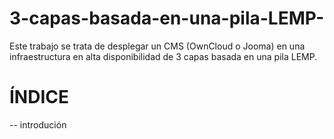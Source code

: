 # 3-capas-basada-en-una-pila-LEMP-
Este trabajo se trata de desplegar un CMS (OwnCloud o Jooma) en una infraestructura en alta disponibilidad de 3 capas basada en una pila LEMP.
# ÍNDICE
-- introdución


